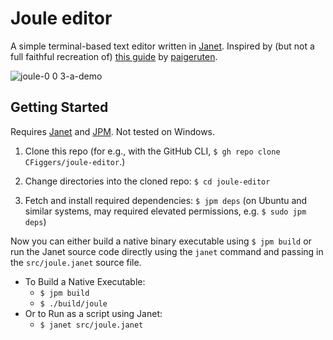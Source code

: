 # Joule editor

A simple terminal-based text editor written in [Janet](janet-lang/janet). Inspired by (but not a full faithful recreation of) [this guide](https://viewsourcecode.org/snaptoken/kilo/index.html) by [paigeruten](https://github.com/paigeruten).

![joule-0 0 3-a-demo](https://user-images.githubusercontent.com/55862180/183272658-b0c13977-35f1-42b2-a00e-c17eab1b8cdc.gif)

## Getting Started 

Requires [Janet](https://www.github.com/janet-lang/janet) and [JPM](https://www.github.com/janet-lang/jpm). Not tested on Windows.

1. Clone this repo (for e.g., with the GitHub CLI, `$ gh repo clone CFiggers/joule-editor`.)

2. Change directories into the cloned repo: `$ cd joule-editor`

3. Fetch and install required dependencies: `$ jpm deps` (on Ubuntu and similar systems, may required elevated permissions, e.g. `$ sudo jpm deps`)

Now you can either build a native binary executable using `$ jpm build` or run the Janet source code directly using the `janet` command and passing in the `src/joule.janet` source file.

- To Build a Native Executable:
    - `$ jpm build`
    - `$ ./build/joule`
- Or to Run as a script using Janet:
    - `$ janet src/joule.janet`
